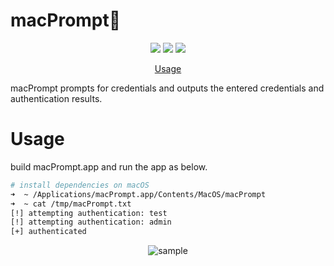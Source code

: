# macPrompt🎣
<p align="center">
<a href="https://opensource.org/licenses/MIT"><img src="https://img.shields.io/badge/license-MIT-_red.svg"></a>
<a href="https://github.com/kawakatz/macPrompt/issues"><img src="https://img.shields.io/badge/contributions-welcome-brightgreen.svg?style=flat"></a>
<a href="https://twitter.com/kawakatz"><img src="https://img.shields.io/twitter/follow/kawakatz.svg?logo=twitter"></a>
</p>

<p align="center">
  <a href="#usage">Usage</a>
</p>


macPrompt prompts for credentials and outputs the entered credentials and authentication results.

# Usage
build macPrompt.app and run the app as below.
```sh
# install dependencies on macOS
➜  ~ /Applications/macPrompt.app/Contents/MacOS/macPrompt
➜  ~ cat /tmp/macPrompt.txt
[!] attempting authentication: test
[!] attempting authentication: admin
[+] authenticated
```

<div align="center">
<img src="https://user-images.githubusercontent.com/61583766/193376483-47996085-65c3-4cc8-a10b-deee2e9c7d0c.gif" title="sample">
</div>